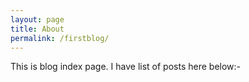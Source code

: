 ```yaml
---
layout: page
title: About
permalink: /firstblog/
---
```


This is blog index page. I have list of posts here below:-
